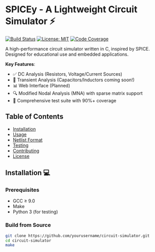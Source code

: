 # SPICEy - A Lightweight Circuit Simulator ⚡

[![Build Status](https://img.shields.io/github/actions/workflow/status/yourusername/circuit-simulator/build.yml?style=flat-square)](https://github.com/yourusername/circuit-simulator/actions)
[![License: MIT](https://img.shields.io/badge/License-MIT-yellow.svg?style=flat-square)](https://opensource.org/licenses/MIT)
[![Code Coverage](https://img.shields.io/badge/Coverage-90%25-brightgreen?style=flat-square)]()

A high-performance circuit simulator written in C, inspired by SPICE. Designed for educational use and embedded applications.

**Key Features**:
- ✅ DC Analysis (Resistors, Voltage/Current Sources)
- 🚧 Transient Analysis (Capacitors/Inductors coming soon!)
- 📊 Web Interface (Planned)
- 🔍 Modified Nodal Analysis (MNA) with sparse matrix support
- 🧪 Comprehensive test suite with 90%+ coverage

## Table of Contents
- [Installation](#installation)
- [Usage](#usage)
- [Netlist Format](#netlist-format)
- [Testing](#testing)
- [Contributing](#contributing)
- [License](#license)

## Installation 💻

### Prerequisites
- GCC ≥ 9.0
- Make
- Python 3 (for testing)

### Build from Source
```bash
git clone https://github.com/yourusername/circuit-simulator.git
cd circuit-simulator
make